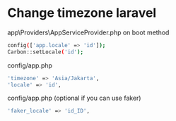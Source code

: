# Change timezone laravel

app\Providers\AppServiceProvider.php on boot method

```bash
config(['app.locale' => 'id']);
Carbon::setLocale('id');
```

config/app.php

```bash
'timezone' => 'Asia/Jakarta',
'locale' => 'id',
```

config/app.php (optional if you can use faker)

```bash
'faker_locale' => 'id_ID',
```
